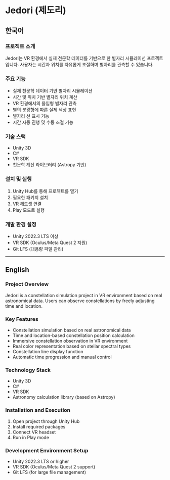 # Jedori (제도리)

## 한국어

### 프로젝트 소개
Jedori는 VR 환경에서 실제 천문학 데이터를 기반으로 한 별자리 시뮬레이션 프로젝트입니다. 사용자는 시간과 위치를 자유롭게 조절하며 별자리를 관측할 수 있습니다.

### 주요 기능
- 실제 천문학 데이터 기반 별자리 시뮬레이션
- 시간 및 위치 기반 별자리 위치 계산
- VR 환경에서의 몰입형 별자리 관측
- 별의 분광형에 따른 실제 색상 표현
- 별자리 선 표시 기능
- 시간 자동 진행 및 수동 조절 기능

### 기술 스택
- Unity 3D
- C#
- VR SDK
- 천문학 계산 라이브러리 (Astropy 기반)

### 설치 및 실행
1. Unity Hub를 통해 프로젝트를 열기
2. 필요한 패키지 설치
3. VR 헤드셋 연결
4. Play 모드로 실행

### 개발 환경 설정
- Unity 2022.3 LTS 이상
- VR SDK (Oculus/Meta Quest 2 지원)
- Git LFS (대용량 파일 관리)

---

## English

### Project Overview
Jedori is a constellation simulation project in VR environment based on real astronomical data. Users can observe constellations by freely adjusting time and location.

### Key Features
- Constellation simulation based on real astronomical data
- Time and location-based constellation position calculation
- Immersive constellation observation in VR environment
- Real color representation based on stellar spectral types
- Constellation line display function
- Automatic time progression and manual control

### Technology Stack
- Unity 3D
- C#
- VR SDK
- Astronomy calculation library (based on Astropy)

### Installation and Execution
1. Open project through Unity Hub
2. Install required packages
3. Connect VR headset
4. Run in Play mode

### Development Environment Setup
- Unity 2022.3 LTS or higher
- VR SDK (Oculus/Meta Quest 2 support)
- Git LFS (for large file management)
